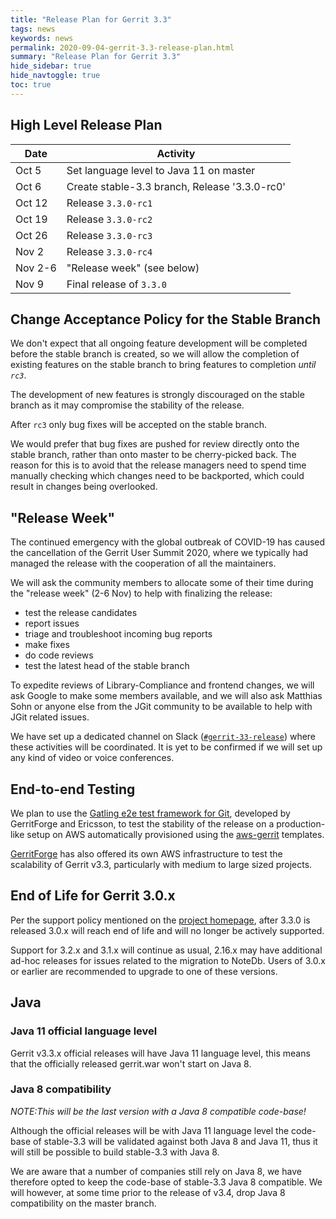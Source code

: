 ```yaml
---
title: "Release Plan for Gerrit 3.3"
tags: news
keywords: news
permalink: 2020-09-04-gerrit-3.3-release-plan.html
summary: "Release Plan for Gerrit 3.3"
hide_sidebar: true
hide_navtoggle: true
toc: true
---
```


## High Level Release Plan

| Date      | Activity                                           |
|-----------|----------------------------------------------------|
| Oct 5     | Set language level to Java 11 on master            |
| Oct 6     | Create stable-3.3 branch, Release '3.3.0-rc0'      |
| Oct 12    | Release `3.3.0-rc1`                                |
| Oct 19    | Release `3.3.0-rc2`                                |
| Oct 26    | Release `3.3.0-rc3`                                |
| Nov 2     | Release `3.3.0-rc4`                                |
| Nov 2-6   | "Release week" (see below)                         |
| Nov 9     | Final release of `3.3.0`                           |

## Change Acceptance Policy for the Stable Branch

We don't expect that all ongoing feature development will be completed before
the stable branch is created, so we will allow the completion of existing features
on the stable branch to bring features to completion *until `rc3`*.

The development of new features is strongly discouraged on the stable branch
as it may compromise the stability of the release.

After `rc3` only bug fixes will be accepted on the stable branch.

We would prefer that bug fixes are pushed for review directly onto the stable
branch, rather than onto master to be cherry-picked back. The reason for this
is to avoid that the release managers need to spend time manually checking
which changes need to be backported, which could result in changes being
overlooked.

## "Release Week"

The continued emergency with the global outbreak of COVID-19 has caused the
cancellation of the Gerrit User Summit 2020, where we typically had managed
the release with the cooperation of all the maintainers.

We will ask the community members to allocate some of their time during the
"release week" (2-6 Nov) to help with finalizing the release:

- test the release candidates
- report issues
- triage and troubleshoot incoming bug reports
- make fixes
- do code reviews
- test the latest head of the stable branch

To expedite reviews of Library-Compliance and frontend changes, we will ask
Google to make some members available, and we will also ask Matthias Sohn or
anyone else from the JGit community to be available to help with JGit related
issues.

We have set up a dedicated channel on Slack
([`#gerrit-33-release`](https://gerritcodereview.slack.com/archives/C01AB8FANQ1))
where these activities will be coordinated. It is yet to be confirmed if we will
set up any kind of video or voice conferences.

## End-to-end Testing

We plan to use the
[Gatling e2e test framework for Git](https://gerrit-review.googlesource.com/Documentation/dev-e2e-tests.html),
developed by GerritForge and Ericsson, to test the stability of the release on a production-like
setup on AWS automatically provisioned using the [aws-gerrit](https://gerrit.googlesource.com/aws-gerrit)
templates.

[GerritForge](https://www.gerritforge.com) has also offered its own AWS infrastructure to test the
scalability of Gerrit v3.3, particularly with medium to large sized projects.

## End of Life for Gerrit 3.0.x

Per the support policy mentioned on the
[project homepage](https://www.gerritcodereview.com/support.html#supported-versions),
after 3.3.0 is released 3.0.x will reach end of life and will no longer be
actively supported.

Support for 3.2.x and 3.1.x will continue as usual, 2.16.x may have additional ad-hoc
releases for issues related to the migration to NoteDb.
Users of 3.0.x or earlier are recommended to upgrade to one of these versions.

## Java

### Java 11 official language level

Gerrit v3.3.x official releases will have Java 11 language level, this means 
that the officially released gerrit.war won't start on Java 8.

### Java 8 compatibility

*NOTE:This will be the last version with a Java 8 compatible code-base!*

Although the official releases will be with Java 11 language level the
code-base of stable-3.3 will be validated against both Java 8 and Java 11,
thus it will still be possible to build stable-3.3 with Java 8.

We are aware that a number of companies still rely on Java 8, we have 
therefore opted to keep the code-base of stable-3.3 Java 8 compatible.
We will however, at some time prior to the release of v3.4, drop Java 8 
compatibility on the master branch.
